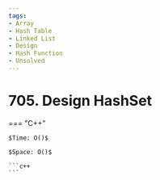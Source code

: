 ```yaml
---
tags:
- Array
- Hash Table
- Linked List
- Design
- Hash Function
- Unsolved
---
```



# 705. Design HashSet

=== "C++"

    $Time: O()$

    $Space: O()$

    ```c++
    ```